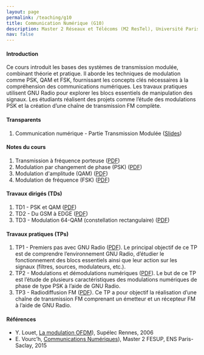 ```yaml
---
layout: page
permalink: /teaching/g10
title: Communication Numérique (G10)
description: Master 2 Réseaux et Télécoms (M2 ResTel), Université Paris-Saclay 
nav: false
---
```



#### Introduction
Ce cours introduit les bases des systèmes de transmission modulée, combinant théorie et pratique. Il aborde les techniques de modulation comme PSK, QAM et FSK, fournissant les concepts clés nécessaires à la compréhension des communications numériques.
Les travaux pratiques utilisent GNU Radio pour explorer les blocs essentiels de manipulation des signaux. Les étudiants réalisent des projets comme l’étude des modulations PSK et la création d’une chaîne de transmission FM complète.


#### Transparents
1. Communication numérique - Partie Transmission Modulée
   ([Slides](https://husteduvn-my.sharepoint.com/:b:/g/personal/trung_luuquang_hust_edu_vn/EREy0Ojs3VhLmRLK0zE7JsYBqjVshylvv1wEfzj7QEd0Jw?e=qucSBM))

#### Notes du cours
1. Transmission à fréquence porteuse ([PDF](https://husteduvn-my.sharepoint.com/:b:/g/personal/trung_luuquang_hust_edu_vn/EZhALDOIRuJMpuWlzUf0-cQB8SZ-CZWnitBYDFOHaEC5kA?e=3UVM4W))
1. Modulation par changement de phase (PSK) ([PDF](https://husteduvn-my.sharepoint.com/:b:/g/personal/trung_luuquang_hust_edu_vn/EWbLJVjU5EhPsL0M2OqNuzUBpDn76-I6rpMkJzLcgkKyFQ?e=CfDPAZ))
1. Modulation d'amplitude (QAM) ([PDF](https://husteduvn-my.sharepoint.com/:b:/g/personal/trung_luuquang_hust_edu_vn/ETrIjss-dGNDtp0GtTMKoocBeiSNPHQCqgn3S2nylQ0pYw?e=m7La1L))
1. Modulation de fréquence (FSK) ([PDF](https://husteduvn-my.sharepoint.com/:b:/g/personal/trung_luuquang_hust_edu_vn/EQb7JeUqqdxNqP8dn--6Xu4B8xKXV6OO97Kqp-Qa1dzStA?e=Ksxc9p))

#### Travaux dirigés (TDs)
1. TD1 - PSK et QAM ([PDF](https://husteduvn-my.sharepoint.com/:b:/g/personal/trung_luuquang_hust_edu_vn/EeHqfJw5PBdKqyfnRM3npeYBfPgDrZ786gUh_23-tfuuvg?e=pLmQ8a))
1. TD2 - Du GSM à EDGE ([PDF](https://husteduvn-my.sharepoint.com/:b:/g/personal/trung_luuquang_hust_edu_vn/EZCXxeL2IPFLiir-CMpnoacBAl9OYQZ1tb_g0-YgDY1p5Q?e=hwodBn))
1. TD3 - Modulation 64-QAM (constellation rectangulaire) ([PDF](https://husteduvn-my.sharepoint.com/:b:/g/personal/trung_luuquang_hust_edu_vn/EfrTMrMk5btAoarEcWIPZmABFSw2n3iz6meLcxvTfLHCgg?e=qQn8f9))

#### Travaux pratiques (TPs)
1. TP1 - Premiers pas avec GNU Radio ([PDF](https://husteduvn-my.sharepoint.com/:b:/g/personal/trung_luuquang_hust_edu_vn/EbhQRlUWweVAl6Q1BBJjxzEBB2IH2yqsRRkLpXIKPSKKcQ?e=YSdjjT)). Le principal objectif de ce TP est de comprendre l’environnement GNU Radio, d’étudier le fonctionnement des blocs essentiels ainsi que leur action sur les signaux (filtres, sources, modulateurs, etc.).
1. TP2 - Modulations et démodulations numériques ([PDF](https://husteduvn-my.sharepoint.com/:f:/g/personal/trung_luuquang_hust_edu_vn/Eg8fTKen8ahDlJREWibuBWkBenUcmnYEtE61lLXdaepIEQ?e=haSG3V)). Le but de ce TP est l’étude de plusieurs caractéristiques des modulations numériques de phase de type PSK à l’aide de GNU Radio. 
1. TP3 - Radiodiffusion FM ([PDF](https://husteduvn-my.sharepoint.com/:b:/g/personal/trung_luuquang_hust_edu_vn/ESfV8EwbHiREtxatMLBnQ-MBtjySTzVE4TPW0V8lWaAI0g?e=YcT8sE)). Ce TP a pour objectif la réalisation d’une chaîne de transmission FM comprenant un émetteur et un récepteur FM à l’aide de GNU Radio. 

#### Références
* Y. Louet, [La modulation OFDM](https://husteduvn-my.sharepoint.com/:b:/g/personal/trung_luuquang_hust_edu_vn/EQAUFXRMPt5GgxrfILq0nVMBSmflK6IVzMXOuJC2tJU4Bg?e=t988UB)), Supélec Rennes, 2006
* E. Vourc’h, [Communications Numériques](https://husteduvn-my.sharepoint.com/:b:/g/personal/trung_luuquang_hust_edu_vn/EYGjhgOxeutIn6ugM-i4sz0BE121UsFgdjAitr-92cL64g?e=eT7zFz)), Master 2 FESUP, ENS Paris-Saclay, 2015






